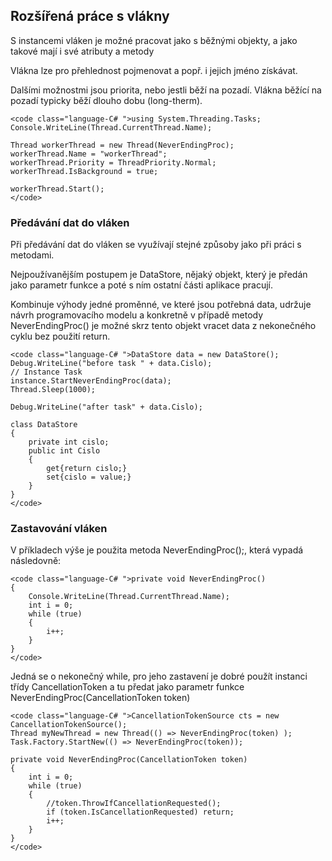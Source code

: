 ## Rozšířená práce s vlákny

S instancemi vláken je možné pracovat jako s běžnými objekty, a jako takové mají i své atributy a metody

Vlákna lze pro přehlednost pojmenovat a popř. i jejich jméno získávat.

Dalšími možnostmi jsou priorita, nebo jestli běží na pozadí. Vlákna běžící na pozadí typicky běží dlouho dobu (long-therm).

    <code class="language-C# ">using System.Threading.Tasks;
    Console.WriteLine(Thread.CurrentThread.Name);

    Thread workerThread = new Thread(NeverEndingProc);
    workerThread.Name = "workerThread";
    workerThread.Priority = ThreadPriority.Normal;
    workerThread.IsBackground = true;

    workerThread.Start();       
    </code>

### Předávání dat do vláken

Při předávání dat do vláken se využívají stejné způsoby jako při práci s metodami.

Nejpoužívanějším postupem je DataStore, nějaký objekt, který je předán jako parametr funkce a poté s ním ostatní části aplikace pracují.

Kombinuje výhody jedné proměnné, ve které jsou potřebná data, udržuje návrh programovacího modelu a konkretně v případě metody NeverEndingProc() je možné skrz tento objekt vracet data z nekonečného cyklu bez použití return.

    <code class="language-C# ">DataStore data = new DataStore();
    Debug.WriteLine("before task " + data.Cislo);
    // Instance Task
    instance.StartNeverEndingProc(data);
    Thread.Sleep(1000);

    Debug.WriteLine("after task" + data.Cislo);

    class DataStore
    {
        private int cislo;
        public int Cislo
        {
            get{return cislo;}
            set{cislo = value;}
        }
    }
    </code>

### Zastavování vláken

V příkladech výše je použita metoda NeverEndingProc();, která vypadá následovně:

    <code class="language-C# ">private void NeverEndingProc()
    {
        Console.WriteLine(Thread.CurrentThread.Name);
        int i = 0;
        while (true)
        {
            i++;
        }
    }    
    </code>

Jedná se o nekonečný while, pro jeho zastavení je dobré použít instanci třídy CancellationToken a tu předat jako parametr funkce NeverEndingProc(CancellationToken token)

    <code class="language-C# ">CancellationTokenSource cts = new CancellationTokenSource();
    Thread myNewThread = new Thread(() => NeverEndingProc(token) );
    Task.Factory.StartNew(() => NeverEndingProc(token));

    private void NeverEndingProc(CancellationToken token)
    {
        int i = 0;
        while (true)
        {
            //token.ThrowIfCancellationRequested();
            if (token.IsCancellationRequested) return;
            i++;
        }
    }
    </code>